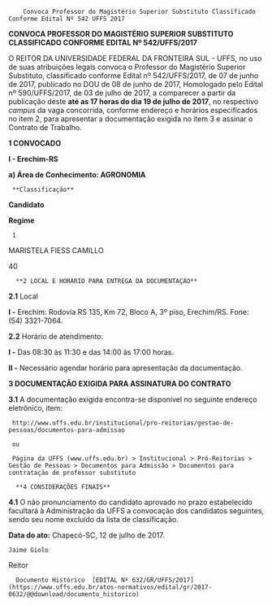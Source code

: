         Convoca Professor do Magistério Superior Substituto Classificado Conforme Edital Nº 542 UFFS 2017  

**CONVOCA PROFESSOR DO MAGISTÉRIO SUPERIOR SUBSTITUTO CLASSIFICADO CONFORME EDITAL Nº 542/UFFS/2017**

  

 O REITOR DA UNIVERSIDADE FEDERAL DA FRONTEIRA SUL - UFFS, no uso de suas atribuições legais convoca o Professor do Magistério Superior Substituto, classificado conforme Edital nº 542/UFFS/2017, de 07 de junho de 2017, publicado no DOU de 08 de junho de 2017, Homologado pelo Edital nº 590/UFFS/2017, de 03 de julho de 2017, a comparecer a partir da publicação deste **até as 17 horas do dia 19 de julho de 2017**, no respectivo *campus* da vaga concorrida, conforme endereço e horários especificados no item 2, para apresentar a documentação exigida no item 3 e assinar o Contrato de Trabalho.

  

 **1 CONVOCADO**

 **I - Erechim-RS**

 **a) Área de Conhecimento: AGRONOMIA**

     **Classificação**

   **Candidato**

   **Regime**

     1

   MARISTELA FIESS CAMILLO

   40

      **2 LOCAL E HORÁRIO PARA ENTREGA DA DOCUMENTAÇÃO**

 **2.1** Local

 **I -** Erechim: Rodovia RS 135, Km 72, Bloco A, 3º piso, Erechim/RS. Fone: (54) 3321-7064.

 **2.2** Horário de atendimento:

 **I -** Das 08:30 às 11:30 e das 14:00 às 17:00 horas.

 **II -** Necessário agendar horário para apresentação da documentação.

  **3 DOCUMENTAÇÃO EXIGIDA PARA ASSINATURA DO CONTRATO**

 **3.1** A documentação exigida encontra-se disponível no seguinte endereço eletrônico, item:

     http://www.uffs.edu.br/institucional/pro-reitorias/gestao-de-pessoas/documentos-para-admissao

     ou

     Página da UFFS (www.uffs.edu.br) > Institucional > Pró-Reitorias > Gestão de Pessoas > Documentos para Admissão > Documentos para contratação de professor substituto

      **4 CONSIDERAÇÕES FINAIS**

 **4.1** O não pronunciamento do candidato aprovado no prazo estabelecido facultará à Administração da UFFS a convocação dos candidatos seguintes, sendo seu nome excluído da lista de classificação.

   **Data do ato:** Chapecó-SC, 12 de julho de 2017.   
 

    Jaime Giolo   
 Reitor 

      Documento Histórico  [EDITAL Nº 632/GR/UFFS/2017](https://www.uffs.edu.br/atos-normativos/edital/gr/2017-0632/@@download/documento_historico)     
      